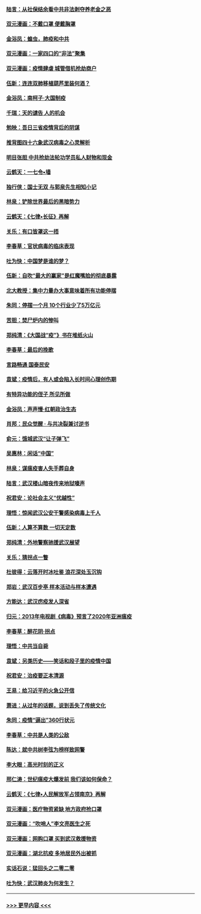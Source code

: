 #### [陆言：从社保结余看中共非法剥夺养老金之恶](../pages/nsc993/n11917084.md?t=03060003) 
#### [双元漫画：不戴口罩 便戴胸罩](../pages/nsc993/n11916447.md?t=03060003) 
#### [金浴凤：蝗虫，肺疫和中共](../pages/nsc993/n11916904.md?t=03060003) 
#### [双元漫画：一家四口的“非法”聚集](../pages/nsc993/n11916378.md?t=03060003) 
#### [双元漫画：疫情肆虐 城管借机抢劫商户](../pages/nsc993/n11916310.md?t=03060003) 
#### [伍新：连连双肺移植葫芦里装何酒？](../pages/nsc993/n11913667.md?t=03060003) 
#### [金浴凤：南柯子·大国制疫](../pages/nsc993/n11913657.md?t=03060003) 
#### [千瑞：天的谴告  人的机会](../pages/nsc993/n11913309.md?t=03060003) 
#### [勉映：吾日三省疫情背后的阴谋](../pages/nsc993/n11913079.md?t=03060003) 
#### [推背图四十六象武汉病毒之心灵解析](../pages/nsc993/n11911761.md?t=03060003) 
#### [明目张胆 中共抢劫法轮功学员私人财物和现金](../pages/nsc993/n11910262.md?t=03060003) 
#### [云鹤天：一七令▪墙](../pages/nsc993/n11910627.md?t=03060003) 
#### [独行侠：国士无双 与郭泉先生相知小记](../pages/nsc993/n11910613.md?t=03060003) 
#### [林泉：铲除世界最后的黑暗势力](../pages/nsc993/n11909320.md?t=03060003) 
#### [云鹤天：《七律▪长征》再解](../pages/nsc993/n11909327.md?t=03060003) 
#### [关乐：有口皆罩这一捂](../pages/nsc993/n11908393.md?t=03060003) 
#### [李春草：官状病毒的临床表现](../pages/nsc993/n11908339.md?t=03060003) 
#### [吐为快：中国梦是谁的梦？](../pages/nsc993/n11906564.md?t=03060003) 
#### [伍新：自吹“最大的赢家”是红魔嘴脸的彻底暴露](../pages/nsc993/n11906407.md?t=03060003) 
#### [北大教授：集中力量办大事意味着所有功能停摆](../pages/nsc993/n11904800.md?t=03060003) 
#### [朱同：停摆一个月 10个行业少了5万亿元](../pages/nsc993/n11904498.md?t=03060003) 
#### [苦胆：焚尸炉内的惨叫](../pages/nsc993/n11904479.md?t=03060003) 
#### [郑纯清：《大国战“疫”》书在堆纸火山](../pages/nsc993/n11904450.md?t=03060003) 
#### [李春草：最后的挽歌](../pages/nsc993/n11904441.md?t=03060003) 
#### [言路畅通 国泰民安](../pages/nsc993/n11904222.md?t=03060003) 
#### [袁斌：疫情后，有人或会陷入长时间心理创伤期](../pages/nsc993/n11901514.md?t=03060003) 
#### [有特异功能的侄子 所见所做](../pages/nsc993/n11901154.md?t=03060003) 
#### [金浴凤：声声慢‧红朝政治生态](../pages/nsc993/n11899553.md?t=03060003) 
#### [肖邦：民众觉醒 · 与共决裂兼讨逆书](../pages/nsc993/n11898435.md?t=03060003) 
#### [俞元：饿城武汉“让子弹飞”](../pages/nsc993/n11898344.md?t=03060003) 
#### [吴惠林：闲话“中国”](../pages/nsc993/n11898182.md?t=03060003) 
#### [林泉：谋瘟疫害人失手葬自身](../pages/nsc993/n11897892.md?t=03060003) 
#### [陆言：武汉楼山暗夜传来地狱嚎声](../pages/nsc993/n11897033.md?t=03060003) 
#### [祝君安：论社会主义“优越性”](../pages/nsc993/n11897005.md?t=03060003) 
#### [理悟：惊闻武汉公安干警感染病毒上千人](../pages/nsc993/n11896947.md?t=03060003) 
#### [伍新：人算不算数 一切天定数](../pages/nsc993/n11893372.md?t=03060003) 
#### [郑纯清：外地警察驰援武汉展望](../pages/nsc993/n11893115.md?t=03060003) 
#### [关乐：猜拐点一瞥](../pages/nsc993/n11893020.md?t=03060003) 
#### [杜彼得：云落开时冰吐鉴 浪花深处玉沉钩](../pages/nsc993/n11892107.md?t=03060003) 
#### [郑岩：武汉百步亭 样本活动与样本遭遇](../pages/nsc993/n11892310.md?t=03060003) 
#### [方能达：武汉疠疫发人深省](../pages/nsc993/n11891376.md?t=03060003) 
#### [归元：2013年电视剧《病毒》预言了2020年亚洲瘟疫](../pages/nsc993/n11891126.md?t=03060003) 
#### [李春草：醉花阴·拐点](../pages/nsc993/n11890567.md?t=03060003) 
#### [理悟：中共当自毙](../pages/nsc993/n11890559.md?t=03060003) 
#### [袁斌：另类历史——笑话和段子里的疫情中国](../pages/nsc993/n11889243.md?t=03060003) 
#### [祝君安：治疫要正本清源](../pages/nsc993/n11889085.md?t=03060003) 
#### [王易：给习近平的火急公开信](../pages/nsc993/n11888225.md?t=03060003) 
#### [萧进：从过年的话题，说到丢失了传统文化](../pages/nsc993/n11887732.md?t=03060003) 
#### [朱同：疫情“逼出”360行状元](../pages/nsc993/n11887678.md?t=03060003) 
#### [李春草：中共是人类的公敌](../pages/nsc993/n11887656.md?t=03060003) 
#### [陈达：就中共树李弦为榜样致网警](../pages/nsc993/n11887625.md?t=03060003) 
#### [李大眼：高光时刻的正义](../pages/nsc993/n11887585.md?t=03060003) 
#### [邢仁涛：世纪瘟疫大爆发前 我们该如何保命？](../pages/nsc993/n11887535.md?t=03060003) 
#### [云鹤天：《七律▪人民解放军占领南京》再解](../pages/nsc993/n11887524.md?t=03060003) 
#### [双元漫画：医疗物资紧缺 地方政府抢口罩](../pages/nsc993/n11884744.md?t=03060003) 
#### [双元漫画：“吹哨人”李文亮医生之死](../pages/nsc993/n11884705.md?t=03060003) 
#### [双元漫画：网购口罩 买到武汉救援物资](../pages/nsc993/n11884670.md?t=03060003) 
#### [双元漫画：湖北抗疫 多地居民外出被抓](../pages/nsc993/n11884643.md?t=03060003) 
#### [实话石说：猛回头之二零二零](../pages/nsc993/n11883968.md?t=03060003) 
#### [吐为快：武汉肺炎为何发生？](../pages/nsc993/n11882180.md?t=03060003) 

----
#### [ >>> 更早内容 <<< ](../indexes/nsc993-earlier.md)
